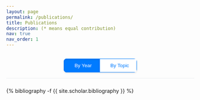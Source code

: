 ```yaml
---
layout: page
permalink: /publications/
title: Publications
description: (* means equal contribution)
nav: true
nav_order: 1
---
```

<!-- _pages/publications.md -->

<div class="sort-controls">
  <div class="btn-group" role="group" aria-label="Sort publications">
    <button type="button" class="btn btn-outline-primary active" id="sort-by-year" onclick="sortPublications('year')">
      <i class="fas fa-calendar-alt"></i> By Year
    </button>
    <button type="button" class="btn btn-outline-primary" id="sort-by-topic" onclick="sortPublications('topic')">
      <i class="fas fa-tags"></i> By Topic
    </button>
  </div>
</div>

<div class="publications" id="publications-container">
{% bibliography -f {{ site.scholar.bibliography }} %}
</div>

<script>
function sortPublications(sortType) {
  const container = document.getElementById('publications-container');
  const yearBtn = document.getElementById('sort-by-year');
  const topicBtn = document.getElementById('sort-by-topic');
  
  // Update button states
  if (sortType === 'year') {
    yearBtn.classList.add('active');
    topicBtn.classList.remove('active');
    sortByYear(container);
  } else if (sortType === 'topic') {
    yearBtn.classList.remove('active');
    topicBtn.classList.add('active');
    sortByTopic(container);
  }
}

function sortByYear(container) {
  // Get all bibliography entries
  const entries = Array.from(container.querySelectorAll('.bibliography li'));
  
  // Sort by year (descending)
  entries.sort((a, b) => {
    const yearA = getYear(a);
    const yearB = getYear(b);
    return yearB - yearA;
  });
  
  // Clear container and rebuild with year sections
  container.innerHTML = '';
  
  let currentYear = null;
  let currentYearDiv = null;
  
  entries.forEach(entry => {
    const year = getYear(entry);
    
    if (year !== currentYear) {
      currentYear = year;
      currentYearDiv = document.createElement('div');
      currentYearDiv.className = 'year-section';
      
      const yearHeader = document.createElement('h2');
      yearHeader.className = 'year-header';
      yearHeader.textContent = year;
      
      const bibliography = document.createElement('div');
      bibliography.className = 'bibliography';
      
      currentYearDiv.appendChild(yearHeader);
      currentYearDiv.appendChild(bibliography);
      container.appendChild(currentYearDiv);
    }
    
    currentYearDiv.querySelector('.bibliography').appendChild(entry);
  });
}

function sortByTopic(container) {
  // Get all bibliography entries
  const entries = Array.from(container.querySelectorAll('.bibliography li'));
  
  // Group by topic (abbr)
  const topicGroups = {};
  
  entries.forEach(entry => {
    const topic = getTopic(entry);
    if (!topicGroups[topic]) {
      topicGroups[topic] = [];
    }
    topicGroups[topic].push(entry);
  });
  
  // Clear container and rebuild with topic sections
  container.innerHTML = '';
  
  // Sort topics alphabetically
  const sortedTopics = Object.keys(topicGroups).sort();
  
  sortedTopics.forEach(topic => {
    const topicDiv = document.createElement('div');
    topicDiv.className = 'topic-section';
    
    const topicHeader = document.createElement('h2');
    topicHeader.className = 'topic-header';
    topicHeader.textContent = getTopicDisplayName(topic);
    
    const bibliography = document.createElement('div');
    bibliography.className = 'bibliography';
    
    // Sort entries within each topic by year (descending)
    topicGroups[topic].sort((a, b) => {
      const yearA = getYear(a);
      const yearB = getYear(b);
      return yearB - yearA;
    });
    
    topicGroups[topic].forEach(entry => {
      bibliography.appendChild(entry);
    });
    
    topicDiv.appendChild(topicHeader);
    topicDiv.appendChild(bibliography);
    container.appendChild(topicDiv);
  });
}

function getYear(entry) {
  // Look for year in the entry text
  const yearMatch = entry.textContent.match(/\b(19|20)\d{2}\b/);
  return yearMatch ? parseInt(yearMatch[0]) : 0;
}

function getTopic(entry) {
  // Look for the abbr badge in the entry
  const abbrElement = entry.querySelector('.abbr');
  if (abbrElement) {
    return abbrElement.textContent.trim();
  }
  
  // Fallback: try to extract from text patterns
  const text = entry.textContent;
  if (text.includes('ICLR')) return 'ICLR';
  if (text.includes('ICML')) return 'ICML';
  if (text.includes('AISTATS')) return 'AISTATS';
  if (text.includes('KDD')) return 'KDD';
  if (text.includes('AAAI')) return 'AAAI';
  if (text.includes('COLING')) return 'COLING';
  if (text.includes('ICDE')) return 'ICDE';
  if (text.includes('ACSSC')) return 'ACSSC';
  if (text.includes('Submitted')) return 'Submitted';
  if (text.includes('TechReport') || text.includes('Technical Report')) return 'TechReport';
  
  return 'Other';
}

function getTopicDisplayName(topic) {
  const displayNames = {
    'ICLR': 'International Conference on Learning Representations (ICLR)',
    'ICML': 'International Conference on Machine Learning (ICML)', 
    'AISTATS': 'International Conference on Artificial Intelligence and Statistics (AISTATS)',
    'KDD': 'ACM SIGKDD Conference on Knowledge Discovery and Data Mining (KDD)',
    'AAAI': 'AAAI Conference on Artificial Intelligence (AAAI)',
    'COLING': 'International Conference on Computational Linguistics (COLING)',
    'ICDE': 'International Conference on Data Engineering (ICDE)',
    'ACSSC': 'Asilomar Conference on Signals, Systems, and Computers (ACSSC)',
    'IEEE-TSP': 'IEEE Transactions on Signal Processing',
    'EJOR': 'European Journal of Operational Research',
    'FnT-OPT': 'Foundations and Trends in Optimization',
    'OJMO': 'Open Journal of Mathematical Optimization',
    'Submitted': 'Submitted Papers',
    'TechReport': 'Technical Reports',
    'Other': 'Other Publications'
  };
  
  return displayNames[topic] || topic;
}

// Initialize the view when page loads
document.addEventListener('DOMContentLoaded', function() {
  // Wait a bit for bibliography to load
  setTimeout(() => {
    sortPublications('year');
  }, 100);
});
</script>

<style>
.sort-controls {
  text-align: center;
  padding: 15px 0;
  margin-bottom: 25px;
  border-bottom: 1px solid #e9ecef;
}

.btn-group {
  display: inline-flex;
  box-shadow: 0 2px 4px rgba(0,0,0,0.1);
  border-radius: 8px;
  overflow: hidden;
}

.btn-outline-primary {
  border: 1px solid #007bff;
  color: #007bff;
  background-color: white;
  padding: 10px 20px;
  text-decoration: none;
  transition: all 0.3s ease;
  cursor: pointer;
  font-weight: 500;
}

.btn-outline-primary:hover {
  background-color: #f8f9fa;
  transform: translateY(-1px);
}

.btn-outline-primary.active {
  background-color: #007bff;
  color: white;
  box-shadow: inset 0 2px 4px rgba(0,0,0,0.1);
}

.btn-outline-primary i {
  margin-right: 8px;
}

.year-section, .topic-section {
  margin-bottom: 40px;
}

.year-header, .topic-header {
  color: #495057;
  border-bottom: 2px solid #007bff;
  padding-bottom: 10px;
  margin-bottom: 20px;
  font-size: 1.5rem;
  font-weight: 600;
}

.topic-header {
  font-size: 1.3rem;
  color: #6c757d;
}

.bibliography {
  padding-left: 0;
}

.bibliography li {
  margin-bottom: 20px;
  padding: 15px;
  border-left: 3px solid #e9ecef;
  transition: border-left-color 0.3s ease;
}

.bibliography li:hover {
  border-left-color: #007bff;
  background-color: #f8f9fa;
}
</style>
